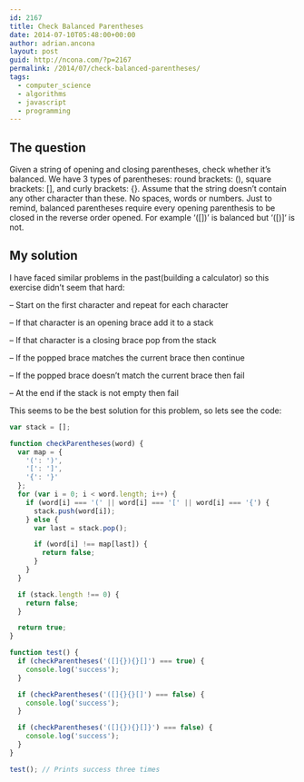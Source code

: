```yaml
---
id: 2167
title: Check Balanced Parentheses
date: 2014-07-10T05:48:00+00:00
author: adrian.ancona
layout: post
guid: http://ncona.com/?p=2167
permalink: /2014/07/check-balanced-parentheses/
tags:
  - computer_science
  - algorithms
  - javascript
  - programming
---
```

## The question

Given a string of opening and closing parentheses, check whether it’s balanced. We have 3 types of parentheses: round brackets: (), square brackets: [], and curly brackets: {}. Assume that the string doesn’t contain any other character than these. No spaces, words or numbers. Just to remind, balanced parentheses require every opening parenthesis to be closed in the reverse order opened. For example ‘([])’ is balanced but ‘([)]‘ is not.

<!--more-->

## My solution

I have faced similar problems in the past(building a calculator) so this exercise didn&#8217;t seem that hard:

&#8211; Start on the first character and repeat for each character
  
&#8211; If that character is an opening brace add it to a stack
  
&#8211; If that character is a closing brace pop from the stack
  
&#8211; If the popped brace matches the current brace then continue
  
&#8211; If the popped brace doesn&#8217;t match the current brace then fail
  
&#8211; At the end if the stack is not empty then fail

This seems to be the best solution for this problem, so lets see the code:

```js
var stack = [];

function checkParentheses(word) {
  var map = {
    '(': ')',
    '[': ']',
    '{': '}'
  };
  for (var i = 0; i < word.length; i++) {
    if (word[i] === '(' || word[i] === '[' || word[i] === '{') {
      stack.push(word[i]);
    } else {
      var last = stack.pop();

      if (word[i] !== map[last]) {
        return false;
      }
    }
  }

  if (stack.length !== 0) {
    return false;
  }

  return true;
}

function test() {
  if (checkParentheses('([]{}){}[]') === true) {
    console.log('success');
  }

  if (checkParentheses('([]{}{}[]') === false) {
    console.log('success');
  }

  if (checkParentheses('([]{}){}[]}') === false) {
    console.log('success');
  }
}

test(); // Prints success three times
```
